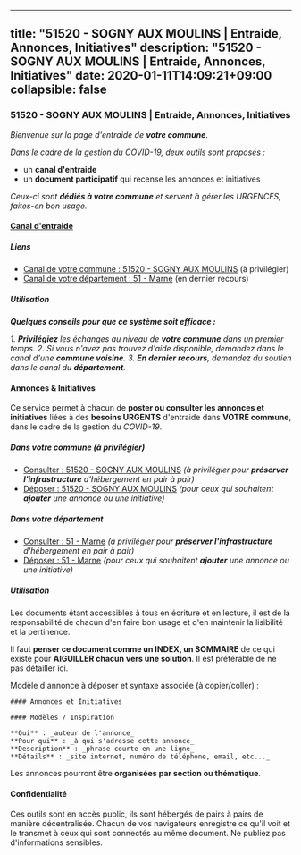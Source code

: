 
---
title: "51520 - SOGNY AUX MOULINS | Entraide, Annonces, Initiatives"
description: "51520 - SOGNY AUX MOULINS | Entraide, Annonces, Initiatives"
date: 2020-01-11T14:09:21+09:00
collapsible: false
---

### 51520 - SOGNY AUX MOULINS | Entraide, Annonces, Initiatives

_Bienvenue sur la page d'entraide de **votre commune**_.

_Dans le cadre de la gestion du COVID-19, deux outils sont proposés :_

- un **canal d'entraide**
- un **document participatif** qui recense les annonces et initiatives

_Ceux-ci sont **dédiés à votre commune** et servent à gérer les URGENCES, faites-en bon usage._

#### [Canal d'entraide](https://entraide.stopcoronavirus.tech/#/channel/51520_sogny-aux-moulins)

##### Liens

- [Canal de votre commune : 51520 	- SOGNY AUX MOULINS](https://entraide.stopcoronavirus.tech/#/channel/51520_sogny-aux-moulins) (à privilégier)
- [Canal de votre département : 51 	- Marne](https://entraide.stopcoronavirus.tech/#/channel/51_marne) (en dernier recours)

##### Utilisation

_**Quelques conseils pour que ce système soit efficace :**_

_1. **Privilégiez** les échanges au niveau de **votre commune** dans un premier temps._
_2. Si vous n'avez pas trouvez d'aide disponible, demandez dans le canal d'une **commune voisine**._
_3. **En dernier recours**, demandez du soutien dans le canal du **département**._

#### Annonces & Initiatives


Ce service permet à chacun de **poster ou consulter les annonces et initiatives** liées à des **besoins
URGENTS** d'entraide dans **VOTRE commune**, dans le cadre de la gestion du _COVID-19_.

##### Dans votre commune (à privilégier)

- [Consulter : 51520 	- SOGNY AUX MOULINS](https://docs.stopcoronavirus.tech/r/markdown/51520_sogny-aux-moulins/4XTTMGjP87zT4ZYDsWUqPy7AzgzySJxxmRbkMMPA5nigBXCvq) _(à privilégier pour **préserver l'infrastructure** d'hébergement en pair à pair)_
- [Déposer : 51520 	- SOGNY AUX MOULINS](https://docs.stopcoronavirus.tech/w/markdown/51520_sogny-aux-moulins/4XTTMGjP87zT4ZYDsWUqPy7AzgzySJxxmRbkMMPA5nigBXCvq-K3TgTzwJ1MfiL2zPncRN1HwbL9YRGBNCS4Nfd37ggThrqrzgPfD2DenP6PMeTUUm4Cr2J9q4X92Y3crXNpVg7VkiAhcFeUT7KtDB5FEpbLZuxz9eHD5ArvzGGiu6rBv2WCYwKX65) _(pour ceux qui souhaitent **ajouter** une annonce ou une initiative)_

##### Dans votre département

- [Consulter : 51 	- Marne](https://docs.stopcoronavirus.tech/r/markdown/51_marne/4XTTM2pF1iirYGeoSPHuvHFmSh5dafsZiGuDVqApNYr9W2doe) _(à privilégier pour **préserver l'infrastructure** d'hébergement en pair à pair)_
- [Déposer : 51 	- Marne](https://docs.stopcoronavirus.tech/w/markdown/51_marne/4XTTM2pF1iirYGeoSPHuvHFmSh5dafsZiGuDVqApNYr9W2doe-K3TgV7EpXmd75L5pz6aUTALihWsFeiubyposyfPgz6DbQby3ZQF3gNXaGqeRVGevfRz46yND7Y8QkCv5VozWFj5shZbEokjWNQrdmmsAHCxzuLQj5kuinh4kCdsefHKLdp7xhUwa) _(pour ceux qui souhaitent **ajouter** une annonce ou une initiative)_


##### Utilisation

Les documents étant accessibles à tous en écriture et en lecture, il est de la
responsabilité de chacun d'en faire bon usage et d'en maintenir la lisibilité
et la pertinence.

Il faut **penser ce document comme un INDEX, un SOMMAIRE** de ce qui existe
pour **AIGUILLER chacun vers une solution**. Il est préférable de ne pas détailler ici.

Modèle d'annonce à déposer et syntaxe associée (à copier/coller) :

    #### Annonces et Initiatives

    #### Modèles / Inspiration

    **Qui** : _auteur de l'annonce_
    **Pour qui** : _à qui s'adresse cette annonce_
    **Description** : _phrase courte en une ligne_
    **Détails** : _site internet, numéro de téléphone, email, etc..._


Les annonces pourront être **organisées par section ou thématique**.

#### Confidentialité

Ces outils sont en accès public, ils sont hébergés de pairs à pairs de manière décentralisée.
Chacun de vos navigateurs enregistre ce qu'il voit et le transmet à ceux qui sont connectés au même document.
Ne publiez pas d'informations sensibles.

